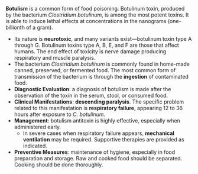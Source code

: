 **Botulism** is a common form of food poisoning. Botulinum toxin, produced by the bacterium *Clostridium botulinum*, is among the most potent toxins. It is able to induce lethal effects at concentrations in the nanograms (one-billionth of a gram).
- Its nature is **neurotoxic**, and many variants exist—botulinum toxin type A through G. Botulinum toxins type A, B, E, and F are those that affect humans. The end effect of toxicity is nerve damage producing respiratory and muscle paralysis.
- The bacterium *Clostridium botulinum* is commonly found in home-made canned, preserved, or fermented food. The most common form of transmission of the bacterium is through the **ingestion** of contaminated food.
- **Diagnostic Evaluation**: a diagnosis of botulism is made after the observation of the toxin in the serum, stool, or consumed food.
- **Clinical Manifestations**: **descending paralysis**. The specific problem related to this manifestation is **respiratory failure**, appearing 12 to 36 hours after exposure to *C. botulinum*.
- **Management**: botulism antitoxin is highly effective, especially when administered early.
	- In severe cases when respiratory failure appears, **mechanical ventilation** may be required. Supportive therapies are provided as indicated.
- **Preventive Measures**: maintenance of hygiene, especially in food preparation and storage. Raw and cooked food should be separated. Cooking should be done thoroughly.
